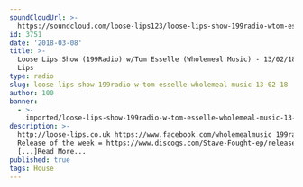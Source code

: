 ```yaml
---
soundCloudUrl: >-
  https://soundcloud.com/loose-lips123/loose-lips-show-199radio-wtom-esselle-wholemeal-music-130218
id: 3751
date: '2018-03-08'
title: >-
  Loose Lips Show (199Radio) w/Tom Esselle (Wholemeal Music) - 13/02/18 - Loose
  Lips
type: radio
slug: loose-lips-show-199radio-w-tom-esselle-wholemeal-music-13-02-18
author: 100
banner:
  - >-
    imported/loose-lips-show-199radio-w-tom-esselle-wholemeal-music-13-02-18/image3751.jpeg
description: >-
  http://loose-lips.co.uk https://www.facebook.com/wholemealmusic 199radio
  Release of the week = https://www.discogs.com/Stave-Fought-ep/release/10468170
  [...]Read More...
published: true
tags: House
---
```

